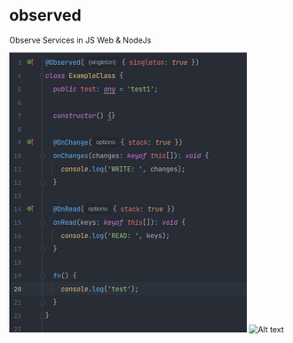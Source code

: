 # observed
Observe Services in JS Web &amp; NodeJs

![Alt text](preview-example-class.png?raw=true "Title")
![Alt text](example-outputs.png?raw=true "Title")
